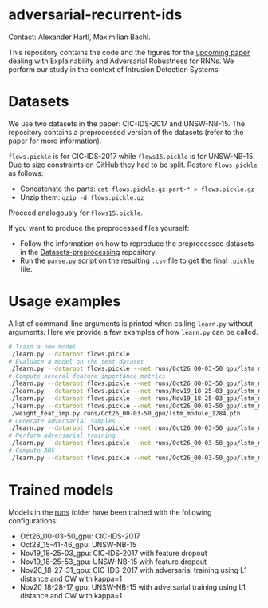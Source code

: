 # adversarial-recurrent-ids
Contact: Alexander Hartl, Maximilian Bachl. 

This repository contains the code and the figures for the [upcoming paper](https://arxiv.org/abs/1912.09855) dealing with Explainability and Adversarial Robustness for RNNs. We perform our study in the context of Intrusion Detection Systems.

# Datasets
We use two datasets in the paper: CIC-IDS-2017 and UNSW-NB-15. The repository contains a preprocessed version of the datasets (refer to the paper for more information). 

```flows.pickle``` is for CIC-IDS-2017 while ```flows15.pickle``` is for UNSW-NB-15. Due to size constraints on GitHub they had to be split. Restore ```flows.pickle``` as follows:
* Concatenate the parts: ```cat flows.pickle.gz.part-* > flows.pickle.gz```
* Unzip them: ```gzip -d flows.pickle.gz```

Proceed analogously for ```flows15.pickle```. 

If you want to produce the preprocessed files yourself: 
* Follow the information on how to reproduce the preprocessed datasets in the [Datasets-preprocessing](https://github.com/CN-TU/Datasets-preprocessing) repository.
* Run the ```parse.py``` script on the resulting ```.csv``` file to get the final ```.pickle``` file. 

# Usage examples
A list of command-line arguments is printed when calling `learn.py` without arguments. Here we provide a few examples of how `learn.py` can be called.
```bash
# Train a new model
./learn.py --dataroot flows.pickle
# Evaluate a model on the test dataset
./learn.py --dataroot flows.pickle --net runs/Oct26_00-03-50_gpu/lstm_module_1284.pth --function test
# Compute several feature importance metrics
./learn.py --dataroot flows.pickle --net runs/Oct26_00-03-50_gpu/lstm_module_1284.pth --function feature_importance
./learn.py --dataroot flows.pickle --net runs/Nov19_18-25-03_gpu/lstm_module_898.pth --function dropout_feature_importance
./learn.py --dataroot flows.pickle --net runs/Nov19_18-25-03_gpu/lstm_module_898.pth --function dropout_feature_correlation
./learn.py --dataroot flows.pickle --net runs/Oct26_00-03-50_gpu/lstm_module_1284.pth --adjustFeatImpDistribution --function mutinfo_feat_imp
./weight_feat_imp.py runs/Oct26_00-03-50_gpu/lstm_module_1284.pth
# Generate adversarial samples
./learn.py --dataroot flows.pickle --net runs/Oct26_00-03-50_gpu/lstm_module_1284.pth --function adv
# Perform adversarial training
./learn.py --dataroot flows.pickle --net runs/Oct26_00-03-50_gpu/lstm_module_1284.pth --advTraining
# Compute ARS
./learn.py --dataroot flows.pickle --net runs/Oct26_00-03-50_gpu/lstm_module_1284.pth --function adv_until_less_than_half
```

# Trained models
Models in the [runs](runs) folder have been trained with the following configurations:
* Oct26_00-03-50_gpu: CIC-IDS-2017
* Oct28_15-41-46_gpu: UNSW-NB-15
* Nov19_18-25-03_gpu: CIC-IDS-2017 with feature dropout
* Nov19_18-25-53_gpu: UNSW-NB-15 with feature dropout
* Nov20_18-27-31_gpu: CIC-IDS-2017 with adversarial training using L1 distance and CW with kappa=1
* Nov20_18-28-17_gpu: UNSW-NB-15 with adversarial training using L1 distance and CW with kappa=1
